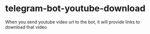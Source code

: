 # telegram-bot-youtube-download
When you send youtube video url to the bot, it will provide links to download that video
